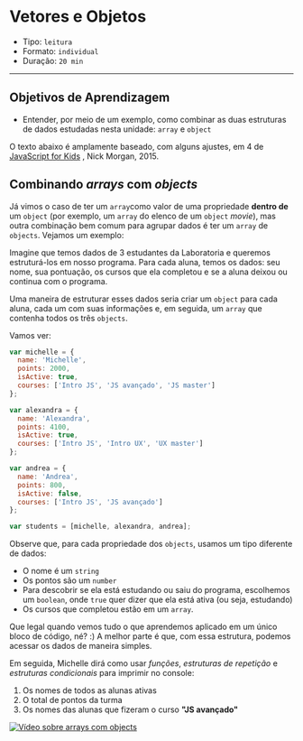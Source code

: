 # Vetores e Objetos

* Tipo: `leitura`
* Formato: `individual`
* Duração: `20 min`

***

## Objetivos de Aprendizagem

* Entender, por meio de um exemplo, como combinar as duas estruturas de dados
  estudadas nesta unidade: `array` e `object`

O texto abaixo é amplamente baseado, com alguns ajustes, em 4 de
[JavaScript for Kids](http://pepa.holla.cz/wp-content/uploads/2015/11/JavaScript-for-Kids.pdf)
, Nick Morgan, 2015.

## Combinando _arrays_ com _objects_

Já vimos o caso de ter um `array`como valor de uma propriedade **dentro de** um
`object` \(por exemplo, um `array` do elenco de um `object` _movie_\), mas
outra combinação bem comum para agrupar dados é ter um `array` de `objects`.
Vejamos um exemplo:

Imagine que temos dados de 3 estudantes da Laboratoria e queremos estruturá-los
em nosso programa. Para cada aluna, temos os dados: seu nome, sua pontuação, os
cursos que ela completou e se a aluna deixou ou continua com o programa.

Uma maneira de estruturar esses dados seria criar um `object` para cada aluna,
cada um com suas informações e, em seguida, um `array` que contenha todos os
três `objects`.

Vamos ver:

```js
var michelle = {
  name: 'Michelle',
  points: 2000,
  isActive: true,
  courses: ['Intro JS', 'JS avançado', 'JS master']
};

var alexandra = {
  name: 'Alexandra',
  points: 4100,
  isActive: true,
  courses: ['Intro JS', 'Intro UX', 'UX master']
};

var andrea = {
  name: 'Andrea',
  points: 800,
  isActive: false,
  courses: ['Intro JS', 'JS avançado']
};

var students = [michelle, alexandra, andrea];
```

Observe que, para cada propriedade dos `objects`, usamos um tipo diferente de
dados:

* O nome é um `string`
* Os pontos são um `number`
* Para descobrir se ela está estudando ou saiu do programa, escolhemos um
  `boolean`, onde `true` quer dizer que ela está ativa \(ou seja, estudando\)
* Os cursos que completou estão em um `array`.

Que legal quando vemos tudo o que aprendemos aplicado em um único bloco de
código, né? :\) A melhor parte é que, com essa estrutura, podemos acessar os
dados de maneira simples.

Em seguida, Michelle dirá como usar _funções_, _estruturas de repetição_ e
_estruturas condicionais_ para imprimir no console:

1. Os nomes de todos as alunas ativas
2. O total de pontos da turma
3. Os nomes das alunas que fizeram o curso **"JS avançado"**

[![Vídeo sobre arrays com objects](https://img.youtube.com/vi/lGWownaVeB8/0.jpg)](https://www.youtube.com/watch?v=lGWownaVeB8)